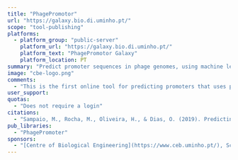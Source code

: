 ```yaml
---
title: "PhagePromotor"
url: "https://galaxy.bio.di.uminho.pt/"
scope: "tool-publishing"
platforms:
  - platform_group: "public-server"
    platform_url: "https://galaxy.bio.di.uminho.pt/"
    platform_text: "PhagePromotor Galaxy"
    platform_location: PT
summary: "Predict promoter sequences in phage genomes, using machine learning models."
image: "cbe-logo.png"
comments:
  - "This is the first online tool for predicting promoters that uses phage promoter data and the first to identify both host and phage promoters with different motifs."
user_support:
quotas:
  - "Does not require a login"
citations:
  - "Sampaio, M., Rocha, M., Oliveira, H., & Dias, O. (2019). Predicting promoters in phage genomes using PhagePromoter. *Bioinformatics*. https://doi.org/10.1093/bioinformatics/btz580"
pub_libraries:
  - "PhagePromoter"
sponsors:
  - "[Centre of Biological Engineering](https://www.ceb.uminho.pt/), School of Engineering, University of Minho, Braga, Portugal"
---
```

